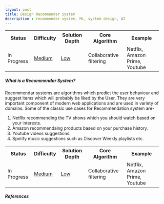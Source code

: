 ```yaml
---
layout: post
title: Design Recommender System
description : recommender system, ML, system design, AI
---
```


<table>
    <tbody>
        <tr>
            <th>Status</th>
            <th>Difficulty</th>
            <th>Solution Depth</th>
            <th>Core Algorithm</th>
            <th>Example</th>
        </tr>
        <tr>
            <td>In Progress </td>
            <td><a href="http://siddharthsingh89.github.io/quantify-system-design">Medium</a></td>
            <td><a href="http://siddharthsingh89.github.io/quantify-system-design">Low</a></td>
            <td>Collaborative filtering </td>
            <td>Netflix, Amazon Prime, Youtube</a></td>
        </tr>
    </tbody>
</table>

##### What is a Recommendar System?
Recommendar systems are algorithms which predict the user behaviour and suggest items which will probably be liked by the User. They are very important component of modern web applications and are used in variety of domains. Some of the classic use cases for Recommendation system are-
1. Netflix recommending the TV shows which you should watch based on your interests.
2. Amazon recommendaing products based on your purchase history.
3. Youtube videos suggestions.
4. Spotify music suggestions such as Discover Weekly playlists etc.


<table>
    <tbody>
        <tr>
            <th>Status</th>
            <th>Difficulty</th>
            <th>Solution Depth</th>
            <th>Core Algorithm</th>
            <th>Example</th>
        </tr>
        <tr>
            <td>In Progress </td>
            <td><a href="http://siddharthsingh89.github.io/quantify-system-design">Medium</a></td>
            <td><a href="http://siddharthsingh89.github.io/quantify-system-design">Low</a></td>
            <td>Collaborative filtering </td>
            <td>Netflix, Amazon Prime, Youtube</a></td>
        </tr>
    </tbody>
</table>

##### References



